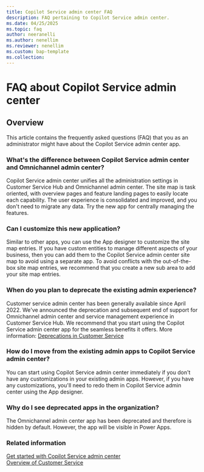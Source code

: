```yaml
---
title: Copilot Service admin center FAQ
description: FAQ pertaining to Copilot Service admin center.
ms.date: 04/25/2025
ms.topic: faq
author: neeranelli
ms.author: nenellim
ms.reviewer: nenellim
ms.custom: bap-template
ms.collection:
---
```


# FAQ about Copilot Service admin center

## Overview

This article contains the frequently asked questions (FAQ) that you as an administrator might have about the Copilot Service admin center app.

### What's the difference between Copilot Service admin center and Omnichannel admin center?

Copilot Service admin center unifies all the administration settings in Customer Service Hub and Omnichannel admin center. The site map is task oriented, with overview pages and feature landing pages to easily locate each capability. The user experience is consolidated and improved, and you don't need to migrate any data. Try the new app for centrally managing the features.

### Can I customize this new application?

Similar to other apps, you can use the App designer to  customize the site map entries. If you have custom entities to manage different aspects of your business, then you can add them to the Copilot Service admin center site map to avoid using a separate app. To avoid conflicts with the out-of-the-box site map entries, we recommend that you create a new sub area to add your site map entries.

### When do you plan to deprecate the existing admin experience?

Customer service admin center has been generally available since April 2022. We've announced the deprecation and subsequent end of support for Omnichannel admin center and service management experience in Customer Service Hub. We recommend that you start using the Copilot Service admin center app for the seamless benefits it offers. More information: [Deprecations in Customer Service](../implement/deprecations-customer-service.md#some-admin-apps-are-deprecated)

### How do I move from the existing admin apps to Copilot Service admin center?

You can start using Copilot Service admin center immediately if you don't have any customizations in your existing admin apps. However, if you have any customizations, you'll need to redo them in Copilot Service admin center using the App designer.

### Why do I see deprecated apps in the organization?

The Omnichannel admin center app has been deprecated and therefore is hidden by default. However, the app will be visible in Power Apps.

### Related information

[Get started with Copilot Service admin center](../implement/cs-admin-center.md)  
[Overview of Customer Service](overview.md)  
